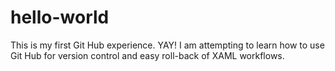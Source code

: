 # hello-world
This is my first Git Hub experience. YAY!
I am attempting to learn how to use Git Hub for version control and easy roll-back of XAML workflows.
